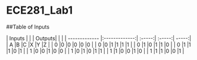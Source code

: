 ECE281_Lab1
===========
##Table of Inputs

| Inputs  |  | | Outputs| | |
| ------------- |:-------------:| :-----:| :-----:| -----:|
| A          |B       |C       |X       |Y       |Z       |
| 0          |0       |0       |0       |0       |0       |
| 0          |0       |1       |1       |1       |1       |
| 0          |1       |0       |1       |1       |0       |
| 0          |1       |1       |1       |0       |1       |
| 1          |0       |0       |1       |0       |0       |
| 1          |0       |1       |0       |1       |1       |
| 1          |1       |0       |0       |1       |0       |
| 1          |1       |1       |0       |0       |1       |
